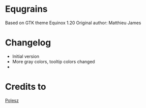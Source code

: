 # Equgrains
Based on GTK theme Equinox 1.20
Original author: Matthieu James

# Changelog
- Initial version
- More gray colors, tooltip colors changed
- 
# Credits to
[Polesz](http://gnome-look.org/usermanager/search.php?username=Polesz)
